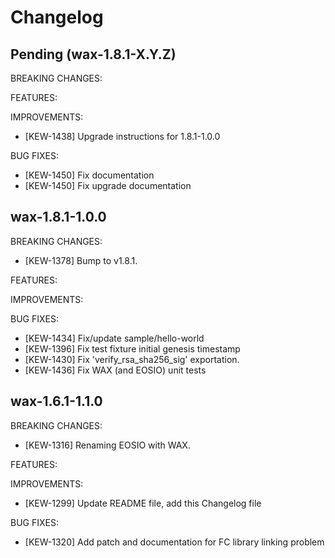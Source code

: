 # Changelog

## Pending (wax-1.8.1-X.Y.Z)

BREAKING CHANGES:

FEATURES:

IMPROVEMENTS:
- [KEW-1438] Upgrade instructions for 1.8.1-1.0.0

BUG FIXES:
- [KEW-1450] Fix documentation
- [KEW-1450] Fix upgrade documentation

## wax-1.8.1-1.0.0

BREAKING CHANGES:
- [KEW-1378] Bump to v1.8.1.

FEATURES:

IMPROVEMENTS:

BUG FIXES:
- [KEW-1434] Fix/update sample/hello-world
- [KEW-1396] Fix test fixture initial genesis timestamp
- [KEW-1430] Fix 'verify_rsa_sha256_sig' exportation.
- [KEW-1436] Fix WAX (and EOSIO) unit tests

## wax-1.6.1-1.1.0

BREAKING CHANGES:
- [KEW-1316] Renaming EOSIO with WAX.

FEATURES:

IMPROVEMENTS:
- [KEW-1299] Update README file, add this Changelog file

BUG FIXES:
- [KEW-1320] Add patch and documentation for FC library linking problem
